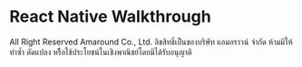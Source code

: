 
# React Native Walkthrough






All Right Reserved Amaround Co., Ltd.
ลิขสิทธิ์เป็นของบริษัท แอมอราวน์ จำกัด ห้ามมิให้ทำซ้ำ ดัดแปลง หรืือใช้ประโยชน์ในเชิงพาณิชย์โดยมิได้รับอนุญาติ

